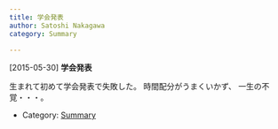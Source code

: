 ```yaml
---
title: 学会発表
author: Satoshi Nakagawa
category: Summary

---
```


[2015-05-30] **学会発表** 

 生まれて初めて学会発表で失敗した。
時間配分がうまくいかず、
一生の不覚・・・。

- Category: [Summary](https://merapano.github.io/categories.html#Summary)


